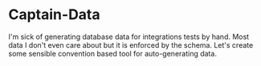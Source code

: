 # Captain-Data
I'm sick of generating database data for integrations tests by hand. Most data I don't even care about but it is enforced by the schema. Let's create some sensible convention based tool for auto-generating data.
